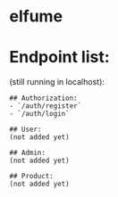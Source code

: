 # elfume

# Endpoint list:
(still running in localhost):

    ## Authorization:
    - `/auth/register`
    - `/auth/login`

    ## User:
    (not added yet)

    ## Admin:
    (not added yet)

    ## Product:
    (not added yet)